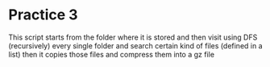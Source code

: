 # Practice 3
This script starts from the folder where it is stored
and then visit using DFS (recursively) every single folder
and search certain kind of files (defined in a list)
then it copies those files and compress them into a gz file